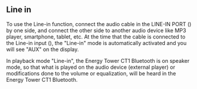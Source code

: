 ## Line in

To use the Line-in function, connect the audio cable in the LINE-IN PORT () by one side, and connect the other side to another audio device like MP3 player, smartphone, tablet, etc. At the time that the cable is connected to the Line-in input (), the "Line-in" mode is automatically activated and you will see "AUX" on the display.

In playback mode "Line-in", the Energy Tower CT1 Bluetooth is on speaker mode, so that what is played on the audio device (external player) or modifications done to the volume or equalization, will be heard in the Energy Tower CT1 Bluetooth.


